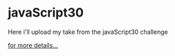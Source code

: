 # javaScript30

Here i'll upload my take from the javaScript30 challenge

[for more details...](https://javascript30.com/)
